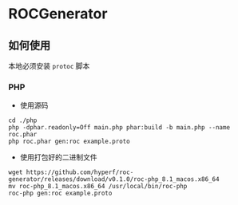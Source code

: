 # ROCGenerator

## 如何使用

本地必须安装 `protoc` 脚本

### PHP

- 使用源码

```shell
cd ./php
php -dphar.readonly=Off main.php phar:build -b main.php --name roc.phar
php roc.phar gen:roc example.proto
```

- 使用打包好的二进制文件

```shell
wget https://github.com/hyperf/roc-generator/releases/download/v0.1.0/roc-php_8.1_macos.x86_64
mv roc-php_8.1_macos.x86_64 /usr/local/bin/roc-php
roc-php gen:roc example.proto
```
